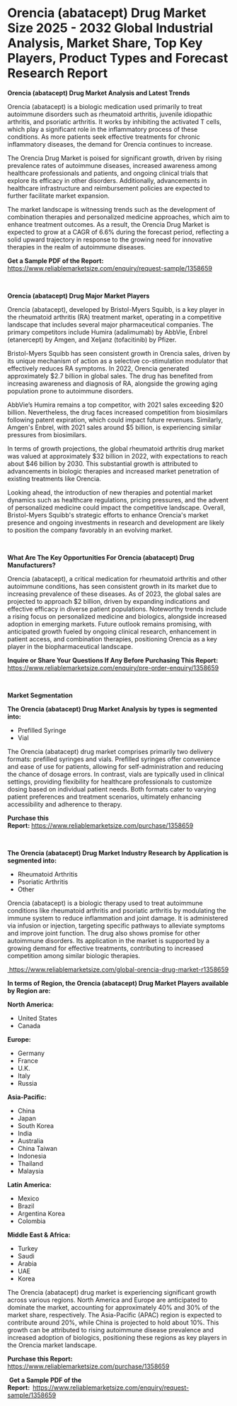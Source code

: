 <p><h1>Orencia (abatacept) Drug Market Size 2025 - 2032 Global Industrial Analysis, Market Share, Top Key Players, Product Types and Forecast Research Report</h1></p><p><strong>Orencia (abatacept) Drug Market Analysis and Latest Trends</strong></p>
<p><p>Orencia (abatacept) is a biologic medication used primarily to treat autoimmune disorders such as rheumatoid arthritis, juvenile idiopathic arthritis, and psoriatic arthritis. It works by inhibiting the activated T cells, which play a significant role in the inflammatory process of these conditions. As more patients seek effective treatments for chronic inflammatory diseases, the demand for Orencia continues to increase.</p><p>The Orencia Drug Market is poised for significant growth, driven by rising prevalence rates of autoimmune diseases, increased awareness among healthcare professionals and patients, and ongoing clinical trials that explore its efficacy in other disorders. Additionally, advancements in healthcare infrastructure and reimbursement policies are expected to further facilitate market expansion. </p><p>The market landscape is witnessing trends such as the development of combination therapies and personalized medicine approaches, which aim to enhance treatment outcomes. As a result, the Orencia Drug Market is expected to grow at a CAGR of 6.6% during the forecast period, reflecting a solid upward trajectory in response to the growing need for innovative therapies in the realm of autoimmune diseases.</p></p>
<p><strong>Get a Sample PDF of the Report:&nbsp;</strong> <a href="https://www.reliablemarketsize.com/enquiry/request-sample/1358659?utm_campaign=2984&utm_medium=2&utm_source=Github&utm_content=ia&utm_term=19042025&utm_id=orencia-abatacept-drug">https://www.reliablemarketsize.com/enquiry/request-sample/1358659</a></p>
<p>&nbsp;</p>
<p><strong>Orencia (abatacept) Drug Major Market Players</strong></p>
<p><p>Orencia (abatacept), developed by Bristol-Myers Squibb, is a key player in the rheumatoid arthritis (RA) treatment market, operating in a competitive landscape that includes several major pharmaceutical companies. The primary competitors include Humira (adalimumab) by AbbVie, Enbrel (etanercept) by Amgen, and Xeljanz (tofacitinib) by Pfizer. </p><p>Bristol-Myers Squibb has seen consistent growth in Orencia sales, driven by its unique mechanism of action as a selective co-stimulation modulator that effectively reduces RA symptoms. In 2022, Orencia generated approximately $2.7 billion in global sales. The drug has benefited from increasing awareness and diagnosis of RA, alongside the growing aging population prone to autoimmune disorders.</p><p>AbbVie’s Humira remains a top competitor, with 2021 sales exceeding $20 billion. Nevertheless, the drug faces increased competition from biosimilars following patent expiration, which could impact future revenues. Similarly, Amgen's Enbrel, with 2021 sales around $5 billion, is experiencing similar pressures from biosimilars.</p><p>In terms of growth projections, the global rheumatoid arthritis drug market was valued at approximately $32 billion in 2022, with expectations to reach about $46 billion by 2030. This substantial growth is attributed to advancements in biologic therapies and increased market penetration of existing treatments like Orencia.</p><p>Looking ahead, the introduction of new therapies and potential market dynamics such as healthcare regulations, pricing pressures, and the advent of personalized medicine could impact the competitive landscape. Overall, Bristol-Myers Squibb's strategic efforts to enhance Orencia's market presence and ongoing investments in research and development are likely to position the company favorably in an evolving market.</p></p>
<p>&nbsp;</p>
<p><strong>What Are The Key Opportunities For Orencia (abatacept) Drug Manufacturers?</strong></p>
<p><p>Orencia (abatacept), a critical medication for rheumatoid arthritis and other autoimmune conditions, has seen consistent growth in its market due to increasing prevalence of these diseases. As of 2023, the global sales are projected to approach $2 billion, driven by expanding indications and effective efficacy in diverse patient populations. Noteworthy trends include a rising focus on personalized medicine and biologics, alongside increased adoption in emerging markets. Future outlook remains promising, with anticipated growth fueled by ongoing clinical research, enhancement in patient access, and combination therapies, positioning Orencia as a key player in the biopharmaceutical landscape.</p></p>
<p><strong>Inquire or Share Your Questions If Any Before Purchasing This Report:</strong> <a href="https://www.reliablemarketsize.com/enquiry/pre-order-enquiry/1358659?utm_campaign=2984&utm_medium=2&utm_source=Github&utm_content=ia&utm_term=19042025&utm_id=orencia-abatacept-drug">https://www.reliablemarketsize.com/enquiry/pre-order-enquiry/1358659</a></p>
<p>&nbsp;</p>
<p><strong>Market Segmentation</strong></p>
<p><strong>The Orencia (abatacept) Drug Market Analysis by types is segmented into:</strong></p>
<p><ul><li>Prefilled Syringe</li><li>Vial</li></ul></p>
<p><p>The Orencia (abatacept) drug market comprises primarily two delivery formats: prefilled syringes and vials. Prefilled syringes offer convenience and ease of use for patients, allowing for self-administration and reducing the chance of dosage errors. In contrast, vials are typically used in clinical settings, providing flexibility for healthcare professionals to customize dosing based on individual patient needs. Both formats cater to varying patient preferences and treatment scenarios, ultimately enhancing accessibility and adherence to therapy.</p></p>
<p><strong>Purchase this Report:&nbsp;</strong><a href="https://www.reliablemarketsize.com/purchase/1358659?utm_campaign=2984&utm_medium=2&utm_source=Github&utm_content=ia&utm_term=19042025&utm_id=orencia-abatacept-drug">https://www.reliablemarketsize.com/purchase/1358659</a></p>
<p>&nbsp;</p>
<p><strong>The Orencia (abatacept) Drug Market Industry Research by Application is segmented into:</strong></p>
<p><ul><li>Rheumatoid Arthritis</li><li>Psoriatic Arthritis</li><li>Other</li></ul></p>
<p><p>Orencia (abatacept) is a biologic therapy used to treat autoimmune conditions like rheumatoid arthritis and psoriatic arthritis by modulating the immune system to reduce inflammation and joint damage. It is administered via infusion or injection, targeting specific pathways to alleviate symptoms and improve joint function. The drug also shows promise for other autoimmune disorders. Its application in the market is supported by a growing demand for effective treatments, contributing to increased competition among similar biologic therapies.</p></p>
<p><a href="https://www.reliablemarketsize.com/global-orencia-drug-market-r1358659?utm_campaign=2984&utm_medium=2&utm_source=Github&utm_content=ia&utm_term=19042025&utm_id=orencia-abatacept-drug">&nbsp;https://www.reliablemarketsize.com/global-orencia-drug-market-r1358659</a></p>
<p><strong>In terms of Region, the Orencia (abatacept) Drug Market Players available by Region are:</strong></p>
<p>
    <p> <strong> North America: </strong>
        <ul>
            <li>United States</li>
            <li>Canada</li>
        </ul>
        </p> 
    <p> <strong> Europe: </strong>
        <ul>
            <li>Germany</li>
            <li>France</li>
            <li>U.K.</li>
            <li>Italy</li>
            <li>Russia</li>
        </ul>
        </p> 
    <p> <strong> Asia-Pacific: </strong>
        <ul>
            <li>China</li>
            <li>Japan</li>
            <li>South Korea</li>
            <li>India</li>
            <li>Australia</li>
            <li>China Taiwan</li>
            <li>Indonesia</li>
            <li>Thailand</li>
            <li>Malaysia</li>
        </ul>
        </p> 
    <p> <strong> Latin America: </strong>
        <ul>
            <li>Mexico</li>
            <li>Brazil</li>
            <li>Argentina Korea</li>
            <li>Colombia</li>
        </ul>
        </p> 
    <p> <strong> Middle East & Africa: </strong>
        <ul>
            <li>Turkey</li>
            <li>Saudi</li>
            <li>Arabia</li>
            <li>UAE</li>
            <li>Korea</li>
        </ul>
    </p>
    </p>
<p><p>The Orencia (abatacept) drug market is experiencing significant growth across various regions. North America and Europe are anticipated to dominate the market, accounting for approximately 40% and 30% of the market share, respectively. The Asia-Pacific (APAC) region is expected to contribute around 20%, while China is projected to hold about 10%. This growth can be attributed to rising autoimmune disease prevalence and increased adoption of biologics, positioning these regions as key players in the Orencia market landscape.</p></p>
<p><strong>Purchase this Report: </strong><a href="https://www.reliablemarketsize.com/purchase/1358659?utm_campaign=2984&utm_medium=2&utm_source=Github&utm_content=ia&utm_term=19042025&utm_id=orencia-abatacept-drug">https://www.reliablemarketsize.com/purchase/1358659</a></p>
<p>&nbsp;<strong>Get a Sample PDF of the Report:&nbsp;&nbsp;</strong><a href="https://www.reliablemarketsize.com/enquiry/request-sample/1358659?utm_campaign=2984&utm_medium=2&utm_source=Github&utm_content=ia&utm_term=19042025&utm_id=orencia-abatacept-drug">https://www.reliablemarketsize.com/enquiry/request-sample/1358659</a></p>
<p><strong></strong></p>
<p><p></p><p></p><p></p></p>